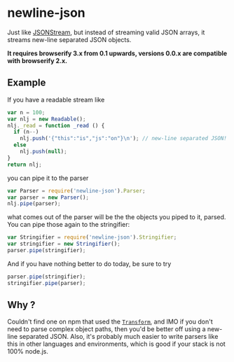 # newline-json

Just like [JSONStream](https://github.com/dominictarr/JSONStream),
but instead of streaming valid JSON arrays, it streams new-line separated
JSON objects.

**It requires browserify 3.x from 0.1 upwards, versions 0.0.x are compatible with browserify 2.x.**

## Example

If you have a readable stream like

```js
var n = 100;
var nlj = new Readable();
nlj._read = function _read () {
  if (n--)
    nlj.push('{"this":"is","js":"on"}\n'); // new-line separated JSON!
  else
    nlj.push(null);
}
return nlj;
```

you can pipe it to the parser

```js
var Parser = require('newline-json').Parser;
var parser = new Parser();
nlj.pipe(parser);
```

what comes out of the parser will be the the objects you piped to it, parsed.
You can pipe those again to the stringifier:

```js
var Stringifier = require('newline-json').Stringifier;
var stringifier = new Stringifier();
parser.pipe(stringifier);
```

And if you have nothing better to do today, be sure to try

```js
parser.pipe(stringifier);
stringifier.pipe(parser);
```

## Why ?

Couldn't find one on npm that used the
[`Transform`](http://nodejs.org/api/stream.html#stream_class_stream_transform_1),
and IMO if you don't need to parse complex object paths, then you'd be better off
using a new-line separated JSON. Also, it's probably much easier to write parsers
like this in other languages and environments, which is good if your stack is
not 100% node.js.
